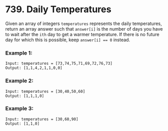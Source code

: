 # 739. Daily Temperatures

Given an array of integers `temperatures` represents the daily temperatures, return an array answer such that `answer[i]` is the number of days you have to wait after the `ith` day to get a warmer temperature. If there is no future day for which this is possible, keep `answer[i] == 0` instead.

### Example 1:
```
Input: temperatures = [73,74,75,71,69,72,76,73]
Output: [1,1,4,2,1,1,0,0]
```

### Example 2:
```
Input: temperatures = [30,40,50,60]
Output: [1,1,1,0]
```

### Example 3:
```
Input: temperatures = [30,60,90]
Output: [1,1,0]
```